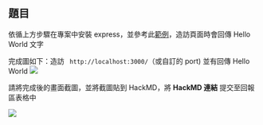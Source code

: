 ## 題目

依循上方步驟在專案中安裝 express，並參考此[範例](https://expressjs.com/zh-tw/starter/hello-world.html)，造訪頁面時會回傳 Hello World 文字

完成圖如下：造訪 ` http://localhost:3000/`（或自訂的 port) 並有回傳 Hello World
![](https://i.imgur.com/WTYZJFC.png)

請將完成後的畫面截圖，並將截圖貼到 HackMD，將 **HackMD 連結** 提交至回報區表格中

![](https://i.imgur.com/PrdmC0k.png)
